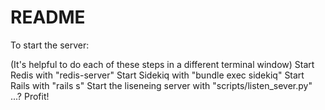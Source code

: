 # README

To start the server:

(It's helpful to do each of these steps in a different terminal window)
Start Redis with "redis-server"
Start Sidekiq with "bundle exec sidekiq"
Start Rails with "rails s"
Start the liseneing server with "scripts/listen_sever.py"
...?
Profit!